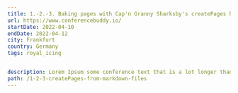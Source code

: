 ```yaml
---
title: 1.-2.-3. Baking pages with Cap'n Granny Sharksby's createPages hooks
url: https://www.conferencebuddy.io/
startDate: 2022-04-10
endDate: 2022-04-12
city: Frankfurt
country: Germany
tags: royal_icing


description: Lorem Ipsum some conference text that is a lot longer than the other one so we can see how it looks.
path: /1-2-3-createPages-from-markdown-files
---
```

